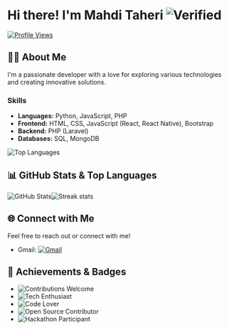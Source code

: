 # Hi there! I'm Mahdi Taheri  ![Verified](https://img.shields.io/badge/Verified-blueviolet?style=flat-square)
[![Profile Views](https://komarev.com/ghpvc/?username=MhdiTaheri&color=blueviolet)](https://github.com/MhdiTaheri)

## 👨‍💻 About Me
I'm a passionate developer with a love for exploring various technologies and creating innovative solutions.

### Skills
- **Languages:** Python, JavaScript, PHP
- **Frontend:** HTML, CSS, JavaScript (React, React Native), Bootstrap
- **Backend:** PHP (Laravel)
- **Databases:** SQL, MongoDB
  
![Top Languages](https://github-readme-stats.vercel.app/api/top-langs/?username=MhdiTaheri&layout=compact&theme=radical)

## 📊 GitHub Stats & Top Languages
![GitHub Stats](https://github-readme-stats.vercel.app/api?username=MhdiTaheri&show_icons=true&theme=radical)![Streak stats](https://github-readme-streak-stats.herokuapp.com/?user=MhdiTaheri&show_icons=true&theme=tokyonight)  
## 🌐 Connect with Me
Feel free to reach out or connect with me!
- Gmail: [![Gmail](https://img.shields.io/badge/Gmail-D14836?style=flat&logo=gmail&logoColor=white)](mailto:vip.mahditaheri@gmail.com)
## 🌟 Achievements & Badges
- ![Contributions Welcome](https://img.shields.io/badge/Contributions-Welcome-brightgreen)
- ![Tech Enthusiast](https://img.shields.io/badge/Tech-Enthusiast-orange)
- ![Code Lover](https://img.shields.io/badge/Code-Lover-blue)
- ![Open Source Contributor](https://img.shields.io/badge/Open%20Source-Contributor-green)
- ![Hackathon Participant](https://img.shields.io/badge/Hackathon-Participant-red)
